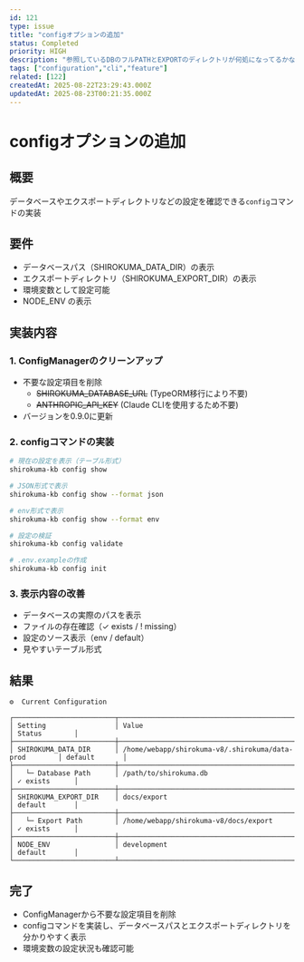 ```yaml
---
id: 121
type: issue
title: "configオプションの追加"
status: Completed
priority: HIGH
description: "参照しているDBのフルPATHとEXPORTのディレクトリが何処になってるかなどの設定情報を表示する機能を追加"
tags: ["configuration","cli","feature"]
related: [122]
createdAt: 2025-08-22T23:29:43.000Z
updatedAt: 2025-08-23T00:21:35.000Z
---
```


# configオプションの追加

## 概要
データベースやエクスポートディレクトリなどの設定を確認できる`config`コマンドの実装

## 要件
- データベースパス（SHIROKUMA_DATA_DIR）の表示
- エクスポートディレクトリ（SHIROKUMA_EXPORT_DIR）の表示
- 環境変数として設定可能
- NODE_ENV の表示

## 実装内容

### 1. ConfigManagerのクリーンアップ
- 不要な設定項目を削除
  - ~~SHIROKUMA_DATABASE_URL~~ (TypeORM移行により不要)
  - ~~ANTHROPIC_API_KEY~~ (Claude CLIを使用するため不要)
- バージョンを0.9.0に更新

### 2. configコマンドの実装
```bash
# 現在の設定を表示（テーブル形式）
shirokuma-kb config show

# JSON形式で表示
shirokuma-kb config show --format json

# env形式で表示
shirokuma-kb config show --format env

# 設定の検証
shirokuma-kb config validate

# .env.exampleの作成
shirokuma-kb config init
```

### 3. 表示内容の改善
- データベースの実際のパスを表示
- ファイルの存在確認（✓ exists / ! missing）
- 設定のソース表示（env / default）
- 見やすいテーブル形式

## 結果

```
⚙️  Current Configuration

┌─────────────────────────┬───────────────────────────────────────────────────────┬───────────────┐
│ Setting                 │ Value                                                 │ Status        │
├─────────────────────────┼───────────────────────────────────────────────────────┼───────────────┤
│ SHIROKUMA_DATA_DIR      │ /home/webapp/shirokuma-v8/.shirokuma/data-prod        │ default       │
├─────────────────────────┼───────────────────────────────────────────────────────┼───────────────┤
│   └─ Database Path      │ /path/to/shirokuma.db                                 │ ✓ exists      │
├─────────────────────────┼───────────────────────────────────────────────────────┼───────────────┤
│ SHIROKUMA_EXPORT_DIR    │ docs/export                                           │ default       │
├─────────────────────────┼───────────────────────────────────────────────────────┼───────────────┤
│   └─ Export Path        │ /home/webapp/shirokuma-v8/docs/export                 │ ✓ exists      │
├─────────────────────────┼───────────────────────────────────────────────────────┼───────────────┤
│ NODE_ENV                │ development                                           │ default       │
└─────────────────────────┴───────────────────────────────────────────────────────┴───────────────┘
```

## 完了
- ConfigManagerから不要な設定項目を削除
- configコマンドを実装し、データベースパスとエクスポートディレクトリを分かりやすく表示
- 環境変数の設定状況も確認可能